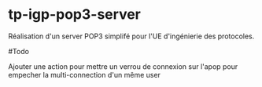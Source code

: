 # tp-igp-pop3-server
Réalisation d'un server POP3 simplifé pour l'UE d'ingénierie des protocoles.

#Todo

Ajouter une action pour mettre un verrou de connexion sur l'apop pour empecher la multi-connection d'un même user
